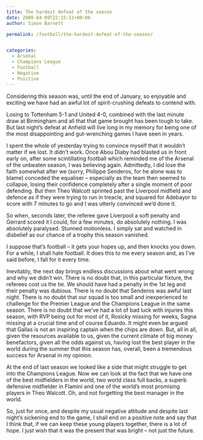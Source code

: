 ```yaml
---
title: The hardest defeat of the season
date: 2008-04-09T22:15:11+00:00
author: Simon Barnett

permalink: /football/the-hardest-defeat-of-the-season/


categories:
  - Arsenal
  - Champions League
  - Football
  - Negative
  - Positive
---
```

Considering this season was, until the end of January, so enjoyable and exciting we have had an awful lot of spirit-crushing defeats to contend with.  
<!--more-->

  
Losing to Tottenham 5-1 and United 4-0, combined with the last minute draw at Birmingham and all that that game brought has been tough to take. But last night&#8217;s defeat at Anfield will live long in my memory for being one of the most disappointing and gut-wrenching games I have seen in years.

I spent the whole of yesterday trying to convince myself that it wouldn&#8217;t matter if we lost. It didn&#8217;t work. Once Abou Diaby had blasted us in front early on, after some scintillating football which reminded me of the Arsenal of the unbeaten season, I was believing again. Admittedly, I did lose the faith somewhat after we (sorry, Philippe Senderos, for he alone was to blame) conceded the equaliser &#8211; especially as the team then seemed to collapse, losing their confidence completely after a single moment of poor defending. But then Theo Walcott sprinted past the Liverpool midfield and defence as if they were trying to run in treacle, and squared for Adebayor to score with 7 minutes to go and I was utterly convinced we&#8217;d done it.

So when, seconds later, the referee gave Liverpool a soft penalty and Gerrard scored it I could, for a few minutes, do absolutely nothing. I was absolutely paralysed. Stunned motionless. I simply sat and watched in disbelief as our chance of a trophy this season vanished.

I suppose that&#8217;s football &#8211; it gets your hopes up, and then knocks you down. For a while, I shall hate football. It does this to me every season and, as I&#8217;ve said before, I fall for it every time.

Inevitably, the next day brings endless discussions about what went wrong and why we didn&#8217;t win. There is no doubt that, in this particular fixture, the referees cost us the tie. We should have had a penalty in the 1st leg and their penalty was dubious. There is no doubt that Senderos was awful last night. There is no doubt that our squad is too small and inexperienced to challenge for the Premier League and the Champions League in the same season. There is no doubt that we&#8217;ve had a lot of bad luck with injuries this season, with RVP being out for most of it, Rosicky missing for weeks, Sagna missing at a crucial time and of course Eduardo. It might even be argued that Gallas is not an inspiring captain when the chips are down. But, all in all, given the resources available to us, given the current climate of big money benefactors, given all the odds against us, having lost the best player in the world during the summer that this season has, overall, been a tremendous success for Arsenal in my opinion.

At the end of last season we looked like a side that might struggle to get into the Champions League. Now we can look at the fact that we have one of the best midfielders in the world, two world class full backs, a superb defensive midfielder in Flamini and one of the world&#8217;s most promising players in Theo Walcott. Oh, and not forgetting the best manager in the world.

So, just for once, and despite my usual negative attitude and despite last night&#8217;s sickening end to the game, I shall end on a positive note and say that I think that, if we can keep these young players together, there is a lot of hope. I just wish that it was the present that was bright &#8211; not just the future.
